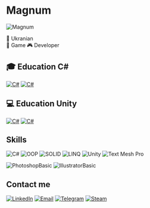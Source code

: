 # Magnum
![Magnum](https://yt3.googleusercontent.com/bIpMgh6DskZJL6AZY6HjACCUD3gximDec5JC56KGC4jekTf3VI2JKF8ZvP5n_4bFbpdpLgOv_Q=s176-c-k-c0x00ffffff-no-rj )


💙 Ukranian  
💛 Game 🎮 Developer  
## 🎓 Education C#
[![C#](https://img.shields.io/badge/-Hillel-blue?style=for-the-badge&logo=Hillel)](https://drive.google.com/file/d/1zcqF8AyiYm8Q6YVYtLz8i9dMpIePDDbI/view?usp=drive_link)
[![C#](https://img.shields.io/badge/-Sololearn-white?style=for-the-badge&logo=Sololearn)](https://drive.google.com/file/d/1b3sfBM_67hWAnayapXwwy6O79ckCVcTI/view?usp=drive_link)

## 💻 Education Unity
[![C#](https://img.shields.io/badge/-ITVDN-red?style=for-the-badge&logo=ITVDN)](https://drive.google.com/file/d/1vqUzIJQMQBxM2MMAVL1Phbju-oEXZINu/view?usp=drive_link)
[![C#](https://img.shields.io/badge/-Udemy-2cf227?style=for-the-badge&logo=Udemy)](https://drive.google.com/file/d/1_ij4yUm6x10GF1XOc6F0CdMjQVb8CgjJ/view?usp=drive_link)

## Skills
![C#](https://img.shields.io/badge/-C%23-7c08a6?style=for-the-badge&logo=csharp)
![OOP](https://img.shields.io/badge/-OOP-blue?style=for-the-badge&logo=oop)
![SOLID](https://img.shields.io/badge/-SOLID-gray?style=for-the-badge&logo=solid)
![LINQ](https://img.shields.io/badge/-LINQ-yellow?style=for-the-badge&logo=linq)
![Unity](https://img.shields.io/badge/-Unity-red?style=for-the-badge&logo=unity)
![Text Mesh Pro](https://img.shields.io/badge/-Text%20Mesh%20Pro-black?style=for-the-badge&logo=textmeshpro)  

![PhotoshopBasic](https://img.shields.io/badge/-PhotoshopBasic-102099?style=for-the-badge&logo=PhotoshopBasic)
![IllustratorBasic](https://img.shields.io/badge/-IllustratorBasic-ea3d21?style=for-the-badge&logo=IllustratorBasic)


## Contact me


[![LinkedIn](https://img.shields.io/badge/-LinkedIn-blue?style=for-the-badge&logo=linkedin)](https://www.linkedin.com/in/vitaliiotsel/)
[![Email](https://img.shields.io/badge/-Gmail-red?style=for-the-badge&logo=Gmail)](mailto:vetalotsel@gmail.com)
[![Telegram](https://img.shields.io/badge/-Telegram-dark?style=for-the-badge&logo=telegram)](https://t.me/magnum_YT) 
[![Steam](https://img.shields.io/badge/-Steam-gray?style=for-the-badge&logo=steam)]( https://steamcommunity.com/id/2521930/)

